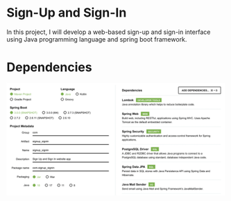 # Sign-Up and Sign-In

In this project, I will develop a web-based sign-up and sign-in interface using Java programming language and spring boot framework.

# Dependencies

![](./pictures/dependencies.png)
